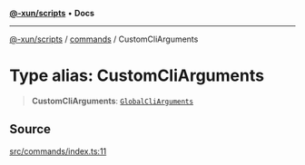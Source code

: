 [**@-xun/scripts**](../../README.md) • **Docs**

***

[@-xun/scripts](../../README.md) / [commands](../README.md) / CustomCliArguments

# Type alias: CustomCliArguments

> **CustomCliArguments**: [`GlobalCliArguments`](../../configure/type-aliases/GlobalCliArguments.md)

## Source

[src/commands/index.ts:11](https://github.com/Xunnamius/xscripts/blob/c8ed653392f2f548c08b4816b4826c1422ed8244/src/commands/index.ts#L11)
